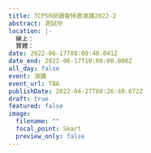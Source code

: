 ```yaml
---
title: TCPSR研讀會特邀演講2022-2
abstract: 測試中
location: |-
  線上：
  實體：
date: 2022-06-17T08:00:40.041Z
date_end: 2022-06-17T10:00:00.000Z
all_day: false
event: 演講
event_url: TBA
publishDate: 2022-04-27T08:26:40.072Z
draft: true
featured: false
image:
  filename: ""
  focal_point: Smart
  preview_only: false
---
```

